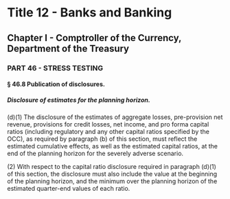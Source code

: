 
# Title 12 - Banks and Banking
## Chapter I - Comptroller of the Currency, Department of the Treasury
### PART 46 - STRESS TESTING
#### § 46.8 Publication of disclosures.
##### Disclosure of estimates for the planning horizon.

(d)(1) The disclosure of the estimates of aggregate losses, pre-provision net revenue, provisions for credit losses, net income, and pro forma capital ratios (including regulatory and any other capital ratios specified by the OCC), as required by paragraph (b) of this section, must reflect the estimated cumulative effects, as well as the estimated capital ratios, at the end of the planning horizon for the severely adverse scenario.

(2) With respect to the capital ratio disclosure required in paragraph (d)(1) of this section, the disclosure must also include the value at the beginning of the planning horizon, and the minimum over the planning horizon of the estimated quarter-end values of each ratio.
